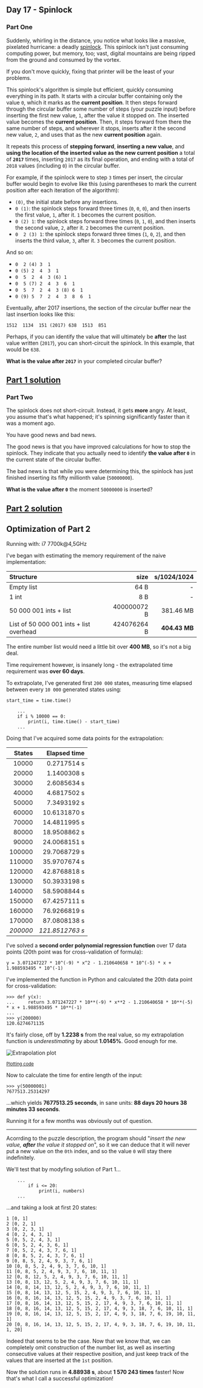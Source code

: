 ## Day 17 - Spinlock

### Part One

Suddenly, whirling in the distance, you notice what looks like a massive, pixelated hurricane:
a deadly [spinlock][3]. This spinlock isn't just consuming computing power, but memory, too;
vast, digital mountains are being ripped from the ground and consumed by the vortex.

If you don't move quickly, fixing that printer will be the least of your problems.

This spinlock's algorithm is simple but efficient, quickly consuming everything in its path.
It starts with a circular buffer containing only the value `0`, which it marks as
the **current position**. It then steps forward through the circular buffer some number of steps
(your puzzle input) before inserting the first new value, `1`, after the value it stopped on.
The inserted value becomes the **current position**. Then, it steps forward from there
the same number of steps, and wherever it stops, inserts after it the second new value, `2`,
and uses that as the new **current position** again.

It repeats this process of **stepping forward**, **inserting a new value**, and **using the location
of the inserted value as the new current position** a total of **`2017`** times, inserting `2017`
as its final operation, and ending with a total of `2018` values (including `0`) in
the circular buffer.

For example, if the spinlock were to step `3` times per insert, the circular buffer would begin
to evolve like this (using parentheses to mark the current position after each iteration of
the algorithm):

 * `(0)`, the initial state before any insertions.
 * `0 (1)`: the spinlock steps forward three times (`0`, `0`, `0`), and then inserts
    the first value, `1`, after it. `1` becomes the current position.
 * `0 (2) 1`: the spinlock steps forward three times (`0`, `1`, `0`), and then inserts
    the second value, `2`, after it. `2` becomes the current position.
 * `0  2 (3) 1`: the spinlock steps forward three times (`1`, `0`, `2`), and then inserts
    the third value, `3`, after it. `3` becomes the current position.

And so on:

 * `0  2 (4) 3  1`
 * `0 (5) 2  4  3  1`
 * `0  5  2  4  3 (6) 1`
 * `0  5 (7) 2  4  3  6  1`
 * `0  5  7  2  4  3 (8) 6  1`
 * `0 (9) 5  7  2  4  3  8  6  1`

Eventually, after 2017 insertions, the section of the circular buffer near the last insertion
looks like this:

```
1512  1134  151 (2017) 638  1513  851
```

Perhaps, if you can identify the value that will ultimately be **after** the last value written
(`2017`), you can short-circuit the spinlock. In this example, that would be `638`.

**What is the value after `2017`** in your completed circular buffer?

[Part 1 solution][1]
--------------------

### Part Two

The spinlock does not short-circuit. Instead, it gets **more** angry. At least, you assume that's
what happened; it's spinning significantly faster than it was a moment ago.

You have good news and bad news.

The good news is that you have improved calculations for how to stop the spinlock. They indicate
that you actually need to identify **the value after `0`** in the current state of
the circular buffer.

The bad news is that while you were determining this, the spinlock has just finished inserting
its fifty millionth value (`50000000`).

**What is the value after `0`** the moment `50000000` is inserted?

[Part 2 solution][2]
--------------------

## Optimization of Part 2

Running with: i7 7700k@4,5GHz

I've began with estimating the memory requirement of the naive implementation:

| Structure                                 |          size |   s/1024/1024 |
|:------------------------------------------|--------------:|--------------:|
| Empty list                                |          64 B |             - |
| 1 int                                     |           8 B |             - |
| 50 000 001 ints + list                    |   400000072 B |     381.46 MB |
| List of 50 000 001 ints + list overhead   |   424076264 B | **404.43 MB** |

The entire number list would need a little bit over **400 MB**, so it's not a big deal.

Time requirement however, is insanely long - the extrapolated time requirement was **over 60 days**.

To extrapolate, I've generated first `200 000` states, measuring time elapsed between every `10 000`
generated states using:

```
start_time = time.time()

    ...
    if i % 10000 == 0:
        print(i, time.time() - start_time)
    ...
```

Doing that I've acquired some data points for the extrapolation:

|    States |  Elapsed time |
|----------:|--------------:|
|     10000 |   0.2717514 s |
|     20000 |   1.1400308 s |
|     30000 |   2.6085634 s |
|     40000 |   4.6817502 s |
|     50000 |   7.3493192 s |
|     60000 |  10.6131870 s |
|     70000 |  14.4811995 s |
|     80000 |  18.9508862 s |
|     90000 |  24.0068151 s |
|    100000 |  29.7068729 s |
|    110000 |  35.9707674 s |
|    120000 |  42.8768818 s |
|    130000 |  50.3933198 s |
|    140000 |  58.5908844 s |
|    150000 |  67.4257111 s |
|    160000 |  76.9266819 s |
|    170000 |  87.0808138 s |
|  *200000* |*121.8512763 s*|

I've solved a **second order polynomial regression function** over 17 data points (20th point was
for cross-validation of formula):

```
y = 3.071247227 * 10^(-9) * x^2 - 1.210640658 * 10^(-5) * x + 1.988593495 * 10^(-1)
```

I've implemented the function in Python and calculated the 20th data point for cross-validation:

```
>>> def y(x):
...     return 3.071247227 * 10**(-9) * x**2 - 1.210640658 * 10**(-5) * x + 1.988593495 * 10**(-1)
...
>>> y(200000)
120.6274671135
```

It's fairly close, off by **1.2238 s** from the real value, so my extrapolation function is
*underestimating* by about **1.0145%**. Good enough for me.

![Extrapolation plot](extrapolation_plot.png)

<sup>[Plotting code][3]</sup>

Now to calculate the time for entire length of the input:

```
>>> y(50000001)
7677513.25314297
```

...which yields **7677513.25 seconds**, in sane units: **88 days 20 hours 38 minutes 33 seconds**.

Running it for a few months was obviously out of question.

---

Acorrding to the puzzle description, the program should "*insert the new value, **after** the value
it stopped on*", so it we can deduce that it will never put a new value on the `0th` index,
and so the value `0` will stay there indefinitely.

We'll test that by modyfing solution of Part 1...

```
    ...
        if i <= 20:
            print(i, numbers)
    ...
```

...and taking a look at first 20 states:

```
1 [0, 1]
2 [0, 2, 1]
3 [0, 2, 3, 1]
4 [0, 2, 4, 3, 1]
5 [0, 5, 2, 4, 3, 1]
6 [0, 5, 2, 4, 3, 6, 1]
7 [0, 5, 2, 4, 3, 7, 6, 1]
8 [0, 8, 5, 2, 4, 3, 7, 6, 1]
9 [0, 8, 5, 2, 4, 9, 3, 7, 6, 1]
10 [0, 8, 5, 2, 4, 9, 3, 7, 6, 10, 1]
11 [0, 8, 5, 2, 4, 9, 3, 7, 6, 10, 11, 1]
12 [0, 8, 12, 5, 2, 4, 9, 3, 7, 6, 10, 11, 1]
13 [0, 8, 13, 12, 5, 2, 4, 9, 3, 7, 6, 10, 11, 1]
14 [0, 8, 14, 13, 12, 5, 2, 4, 9, 3, 7, 6, 10, 11, 1]
15 [0, 8, 14, 13, 12, 5, 15, 2, 4, 9, 3, 7, 6, 10, 11, 1]
16 [0, 8, 16, 14, 13, 12, 5, 15, 2, 4, 9, 3, 7, 6, 10, 11, 1]
17 [0, 8, 16, 14, 13, 12, 5, 15, 2, 17, 4, 9, 3, 7, 6, 10, 11, 1]
18 [0, 8, 16, 14, 13, 12, 5, 15, 2, 17, 4, 9, 3, 18, 7, 6, 10, 11, 1]
19 [0, 8, 16, 14, 13, 12, 5, 15, 2, 17, 4, 9, 3, 18, 7, 6, 19, 10, 11, 1]
20 [0, 8, 16, 14, 13, 12, 5, 15, 2, 17, 4, 9, 3, 18, 7, 6, 19, 10, 11, 1, 20]
```

Indeed that seems to be the case. Now that we know that, we can completely omit construction of
the number list, as well as inserting consecutive values at their respective position, and just
keep track of the values that are inserted at the `1st` position.

Now the solution runs in **4.88938 s**, about **1 570 243 times** faster! Now that's what I call a
successful optimization!


[1]: part_1.py
[2]: part_2.py
[3]: https://en.wikipedia.org/wiki/Spinlock
[4]: extrapolation.py
